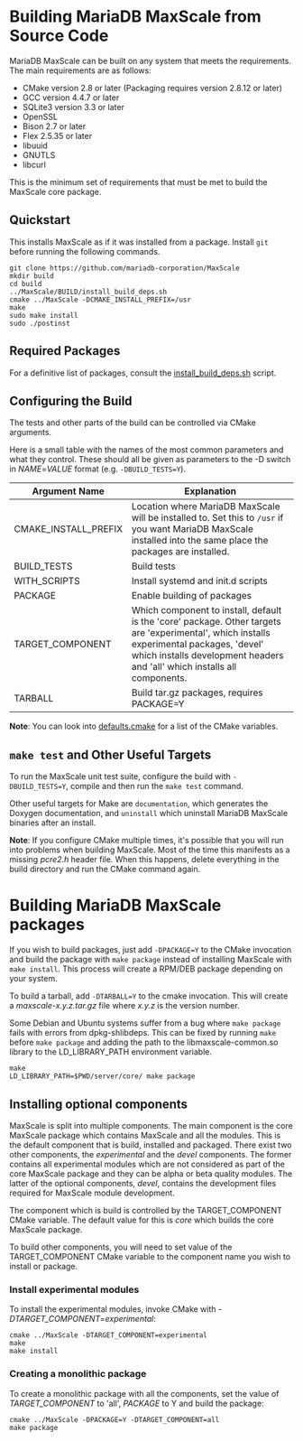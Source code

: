 # Building MariaDB MaxScale from Source Code

MariaDB MaxScale can be built on any system that meets the requirements. The main
requirements are as follows:

* CMake version 2.8 or later (Packaging requires version 2.8.12 or later)
* GCC version 4.4.7 or later
* SQLite3 version 3.3 or later
* OpenSSL
* Bison 2.7 or later
* Flex 2.5.35 or later
* libuuid
* GNUTLS
* libcurl

This is the minimum set of requirements that must be met to build the MaxScale
core package.

## Quickstart

This installs MaxScale as if it was installed from a package. Install `git` before running the following commands.

```
git clone https://github.com/mariadb-corporation/MaxScale
mkdir build
cd build
../MaxScale/BUILD/install_build_deps.sh
cmake ../MaxScale -DCMAKE_INSTALL_PREFIX=/usr
make
sudo make install
sudo ./postinst
```

## Required Packages

For a definitive list of packages, consult the
[install_build_deps.sh](../../BUILD/install_build_deps.sh) script.

## Configuring the Build

The tests and other parts of the build can be controlled via CMake arguments.

Here is a small table with the names of the most common parameters and what
they control. These should all be given as parameters to the -D switch in
_NAME_=_VALUE_ format (e.g. `-DBUILD_TESTS=Y`).

|Argument Name|Explanation|
|--------|-----------|
|CMAKE_INSTALL_PREFIX|Location where MariaDB MaxScale will be installed to. Set this to `/usr` if you want MariaDB MaxScale installed into the same place the packages are installed.|
|BUILD_TESTS|Build tests|
|WITH_SCRIPTS|Install systemd and init.d scripts|
|PACKAGE|Enable building of packages|
|TARGET_COMPONENT|Which component to install, default is the 'core' package. Other targets are 'experimental', which installs experimental packages, 'devel' which installs development headers and 'all' which installs all components.|
|TARBALL|Build tar.gz packages, requires PACKAGE=Y|

**Note**: You can look into [defaults.cmake](../../cmake/defaults.cmake) for a
list of the CMake variables.

## `make test` and Other Useful Targets

To run the MaxScale unit test suite, configure the build with `-DBUILD_TESTS=Y`,
compile and then run the `make test` command.

Other useful targets for Make are `documentation`, which generates the Doxygen documentation,
and `uninstall` which uninstall MariaDB MaxScale binaries after an install.

**Note**: If you configure CMake multiple times, it's possible that you will run
  into problems when building MaxScale. Most of the time this manifests as a
  missing _pcre2.h_ header file. When this happens, delete everything in the
  build directory and run the CMake command again.

# Building MariaDB MaxScale packages

If you wish to build packages, just add `-DPACKAGE=Y` to the CMake invocation
and build the package with `make package` instead of installing MaxScale with
`make install`. This process will create a RPM/DEB package depending on your
system.

To build a tarball, add `-DTARBALL=Y` to the cmake invocation. This will create
a _maxscale-x.y.z.tar.gz_ file where _x.y.z_ is the version number.

Some Debian and Ubuntu systems suffer from a bug where `make package` fails
with errors from dpkg-shlibdeps. This can be fixed by running `make` before
`make package` and adding the path to the libmaxscale-common.so library to
the LD_LIBRARY_PATH environment variable.

```
make
LD_LIBRARY_PATH=$PWD/server/core/ make package
```

## Installing optional components

MaxScale is split into multiple components. The main component is the core MaxScale
package which contains MaxScale and all the modules. This is the default component
that is build, installed and packaged. There exist two other components, the _experimental_
and the _devel_ components. The former contains all experimental modules which are
not considered as part of the core MaxScale package and they can be alpha or beta
quality modules. The latter of the optional components, _devel_, contains the
development files required for MaxScale module development.

The component which is build is controlled by the TARGET_COMPONENT CMake variable.
The default value for this is _core_ which builds the core MaxScale package.

To build other components, you will need to set value of the TARGET_COMPONENT
CMake variable to the component name you wish to install or package.

### Install experimental modules

To install the experimental modules, invoke CMake with
_-DTARGET_COMPONENT=experimental_:

```
cmake ../MaxScale -DTARGET_COMPONENT=experimental
make
make install
```

### Creating a monolithic package

To create a monolithic package with all the components, set the
value of _TARGET_COMPONENT_ to 'all', _PACKAGE_ to Y and build the package:

```
cmake ../MaxScale -DPACKAGE=Y -DTARGET_COMPONENT=all
make package
```
